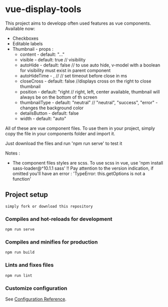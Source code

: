 # vue-display-tools

This project aims to developp often used features as vue components.  
Available now:  
- Checkboxes
- Editable labels
- Thumbnail - props :  
    - content - default: "..." 
    - visible - default: true // visibility  
    - autoHide - default: false  // to use auto hide, v-model with a boolean for visibility must exist in parent component  
    - autoHideTime - , // // set timeout before close in ms  
    - closeCross - default: false //displays cross on the right to close thumbnail  
    - position - default: "right // right, left, center available, thumbnail will always be on the bottom of th screen  
    - thumbnailType - default: "neutral" // "neutral", "success", "error" - changes the background color  
    - detailsButton - default: false
    - width - default: "auto" 

All of these are vue component files. To use them in your project, simply copy the file in your components folder and import it.

Just download the files and run 'npm run serve' to test it

Notes :  
- The component files styles are scss. To use scss in vue, use 'npm install sass-loader@^10.1.1 sass' !! Pay attention to the version indication, if omitted you'll have an error : 'TypeError: this.getOptions is not a function'



## Project setup
```
simply fork or download this repository
```

### Compiles and hot-reloads for development
```
npm run serve
```

### Compiles and minifies for production
```
npm run build
```

### Lints and fixes files
```
npm run lint
```

### Customize configuration
See [Configuration Reference](https://cli.vuejs.org/config/).
